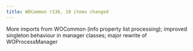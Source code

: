 ```yaml
---
title: WOCommon r136, 10 items changed
---
```


More imports from WOCommon (info property list processing); improved singleton behaviour in manager classes; major rewrite of WOProcessManager
